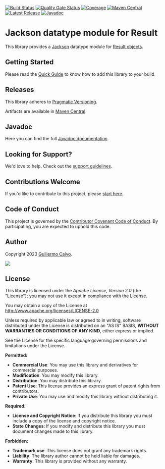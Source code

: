 
[![Build Status][BADGE_BUILD_STATUS]][BUILD_STATUS]
[![Quality Gate Status][BADGE_QUALITY_GATE]][QUALITY_GATE]
[![Coverage][BADGE_CODE_COVERAGE]][CODE_COVERAGE]
[![Maven Central][BADGE_ARTIFACTS]][ARTIFACTS]
[![Latest Release][BADGE_LATEST_RELEASE]][LATEST_RELEASE]
[![Javadoc][BADGE_JAVADOC]][JAVADOC]

# Jackson datatype module for Result

This library provides a [Jackson][JACKSON] datatype module for [Result objects][RESULT].


## Getting Started

Please read the [Quick Guide][QUICK_GUIDE] to know how to add this library to your build.


## Releases

This library adheres to [Pragmatic Versioning][PRAGVER].

Artifacts are available in [Maven Central][ARTIFACTS].


## Javadoc

Here you can find the full [Javadoc documentation][JAVADOC].


## Looking for Support?

We'd love to help. Check out the [support guidelines][SUPPORT].


## Contributions Welcome

If you'd like to contribute to this project, please [start here][CONTRIBUTING].


## Code of Conduct

This project is governed by the [Contributor Covenant Code of Conduct][CODE_OF_CONDUCT].
By participating, you are expected to uphold this code.


## Author

Copyright 2023 [Guillermo Calvo][AUTHOR].

[![][GUILLERMO_IMAGE]][GUILLERMO]


## License

This library is licensed under the *Apache License, Version 2.0* (the "License");
you may not use it except in compliance with the License.

You may obtain a copy of the License at <http://www.apache.org/licenses/LICENSE-2.0>

Unless required by applicable law or agreed to in writing, software distributed under the License
is distributed on an "AS IS" BASIS, **WITHOUT WARRANTIES OR CONDITIONS OF ANY KIND**, either express or implied.

See the License for the specific language governing permissions and limitations under the License.


**Permitted:**

- **Commercial Use**: You may use this library and derivatives for commercial purposes.
- **Modification**: You may modify this library.
- **Distribution**: You may distribute this library.
- **Patent Use**: This license provides an express grant of patent rights from contributors.
- **Private Use**: You may use and modify this library without distributing it.

**Required:**

- **License and Copyright Notice**: If you distribute this library you must include a copy of the license and copyright
  notice.
- **State Changes**: If you modify and distribute this library you must document changes made to this library.

**Forbidden:**

- **Trademark use**: This license does not grant any trademark rights.
- **Liability**: The library author cannot be held liable for damages.
- **Warranty**: This library is provided without any warranty.


[ARTIFACTS]:                    https://search.maven.org/artifact/com.leakyabstractions/result-jackson/
[AUTHOR]:                       https://github.com/guillermocalvo/
[BADGE_ARTIFACTS]:              https://img.shields.io/endpoint?url=https://dev.leakyabstractions.com/result-jackson/badge.json&logo=java&label=maven-central&labelColor=555
[BADGE_BUILD_STATUS]:           https://github.com/leakyabstractions/result-jackson/workflows/Build/badge.svg
[BADGE_CODE_COVERAGE]:          https://sonarcloud.io/api/project_badges/measure?project=LeakyAbstractions_result-jackson&metric=coverage
[BADGE_JAVADOC]:                https://img.shields.io/endpoint?url=https://dev.leakyabstractions.com/result-jackson/badge.json&label=javadoc&color=blue
[BADGE_LATEST_RELEASE]:         https://img.shields.io/github/release/leakyabstractions/result-jackson.svg?logo=github
[BADGE_QUALITY_GATE]:           https://sonarcloud.io/api/project_badges/measure?project=LeakyAbstractions_result-jackson&metric=alert_status
[BUILD_STATUS]:                 https://github.com/LeakyAbstractions/result-jackson/actions?query=workflow%3ABuild
[CODE_COVERAGE]:                https://sonarcloud.io/component_measures?id=LeakyAbstractions_result-jackson&metric=coverage&view=list
[CODE_OF_CONDUCT]:              https://dev.leakyabstractions.com/result/CODE_OF_CONDUCT.html
[CONTRIBUTING]:                 https://dev.leakyabstractions.com/result/CONTRIBUTING.html
[GUILLERMO]:                    https://guillermo.dev/
[GUILLERMO_IMAGE]:              https://guillermo.dev/assets/images/thumb.png
[JACKSON]:                      https://github.com/FasterXML/jackson/
[JAVADOC]:                      https://dev.leakyabstractions.com/result-jackson/javadoc/
[LATEST_RELEASE]:               https://github.com/leakyabstractions/result-jackson/releases/latest/
[PRAGVER]:                      https://pragver.github.io/
[QUALITY_GATE]:                 https://sonarcloud.io/dashboard?id=LeakyAbstractions_result-jackson
[QUICK_GUIDE]:                  https://dev.leakyabstractions.com/result-jackson/
[RESULT]:                       https://dev.leakyabstractions.com/result/
[SUPPORT]:                      https://dev.leakyabstractions.com/result/SUPPORT.html
